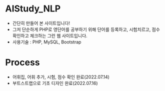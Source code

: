 # AIStudy_NLP
- 간단히 만들어 본 사이트입니다!
- 그저 단순하게 PHP로 영단어를 공부하기 위해 단어를 등록하고, 시험치르고, 점수 확인하고 체크하는 그런 웹 사이트입니다.
- 사용기술 : PHP, MySQL, Bootstrap
# Process
- 어휘집, 어휘 추가, 시험, 점수 확인 완료(2022.07.14)
- 부트스트랩으로 기초 디자인 완료(2022.07.16)
